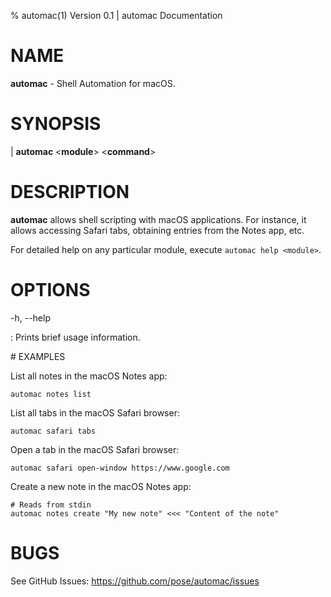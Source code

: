 % automac(1) Version 0.1 | automac Documentation

# NAME

**automac** - Shell Automation for macOS.

# SYNOPSIS

| **automac** \<**module**\> \<**command**\>

# DESCRIPTION

**automac** allows shell scripting with macOS applications. For instance, it
allows accessing Safari tabs, obtaining entries from the Notes app, etc.

For detailed help on any particular module, execute `automac help <module>`.

# OPTIONS

-h, --help

: Prints brief usage information.

# EXAMPLES

List all notes in the macOS Notes app:

```
automac notes list
```

List all tabs in the macOS Safari browser:

```
automac safari tabs
```

Open a tab in the macOS Safari browser:

```
automac safari open-window https://www.google.com
```

Create a new note in the macOS Notes app:

```
# Reads from stdin
automac notes create "My new note" <<< "Content of the note"
```

# BUGS

See GitHub Issues: <https://github.com/pose/automac/issues>
